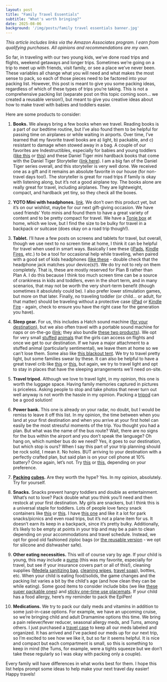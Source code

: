 ```yaml
---
layout: post
title: "Family Travel Essentials"
subtitle: "What's worth bringing?"
date: 2025-08-06
background: '/img/posts/family travel essentials banner.jpg'
---
```


*This article includes links via the Amazon Associates program. I earn from qualifying purchases. All opinions and recommendations are my own.*

So far, in traveling with our two young kids, we’ve done road trips and flights, weekend getaways and longer trips. Sometimes we’re going on a trip to meet up with friends, visit family, or see a place we’ve never been. These variables all change what you will need and what makes the most sense to pack, so each of those pieces need to be factored into your packing list. However, this post is meant to give you some packing ideas, regardless of which of these types of trips you’re taking. This is not a comprehensive packing list (separate post on this topic coming soon… we created a reusable version!), but meant to give you creative ideas about how to make travel with babies and toddlers easier.

Here are some products to consider:

1. **Books.** We always bring a few books when we travel. Reading books is a part of our bedtime routine, but I’ve also found them to be helpful for passing time on airplanes or while waiting in airports. Over time, I’ve learned that my favorite travel books are a) light, b) packable, and c) resistant to damage when stowed away in a bag. A couple of our favorites are Indestructibles, especially for babies and young toddlers ([like this](https://amzn.to/4ljbr2s) or [this](https://amzn.to/3HrxW7l)) and these Daniel Tiger mini hardback books that come with the Daniel Tiger Storyteller ([link here](https://amzn.to/4fsQCjI)). I am a big fan of the Daniel Tiger series overall, and this storyteller is very well done. We received one as a gift and it remains an absolute favorite in our house (for non-travel days too!). The storyteller is great for road trips if family is okay with listening along, but it’s not a good airplane toy. The books alone are really great for travel, including airplanes. They are lightweight, compact, and hardback yet tiny, so they check all the boxes. 

2. **YOTO Mini with headphones.** [link](https://amzn.to/3Jq0vmg). We don’t own this product yet, but it’s on our wishlist, maybe for our next gift-giving occasion. We have used friends’ Yoto minis and found them to have a great variety of content and to be pretty compact for travel. We have a [Tonie box](https://amzn.to/3JqrKNv) at home, which we love, but I find the size to be bulky for travel in a backpack or suitcase (does okay on a road trip though!). 

3. **Tablet.** I’ll have a few posts on screens and tablets for travel, but overall, though we use next to no screen time at home, I think it can be helpful for travel when used in smart ways. Basically I see these ([iPads](https://amzn.to/45o9hZq), [Kindle Fires](https://amzn.to/45tLM1i), etc.) to be a tool for occasional help while traveling, when paired with a good set of kids headphones ([like these](https://amzn.to/4fy9SfZ) - double check that the headphone jack matches your device(s)!). We do try not to rely on them completely. That is, these are mostly reserved for Plan B rather than Plan A. I do this because I think too much screen time can be a source of crankiness in kids and toddlers, even in the short term, and in many scenarios, that may not be worth the very short-term benefit (though sometimes it absolutely could be). I also prefer lower stimulation games, but more on that later. Finally, no traveling toddler (or child… or adult, for that matter) should be traveling without a protective case ([iPad](https://amzn.to/45aPQEF) or [Kindle Fire](https://amzn.to/47o6v97) - again, check to ensure you have the right case for the generation you have).

4. **Sleep gear.** For us, this includes a Hatch sound machine ([for your destination](https://amzn.to/45ol9KT)), but we also often travel with a portable sound machine for naps or on-the-go ([link](https://amzn.to/46RFGtW); they also bundle [these two products](https://amzn.to/45ADt3Q)). We opt for very small [stuffed](https://amzn.to/3J7uwHp) [animals](https://amzn.to/4loEoKt) that the girls can access on flights and once we get to our destination. If we have a major attachment to a stuffed animal (particularly sentimental), we leave them at home so we can’t lose them. Some also like [this blackout tent](https://amzn.to/3UXYPms). We try to travel pretty light, but some families swear by these. It can also be helpful to have a great travel crib like [this](https://amzn.to/4m3SCS5) or [this](https://amzn.to/3Jp5pjo), but again, we try to travel light and opt to stay in places that have the sleeping arrangements we’ll need on-site. 

5. **Travel tripod.** Although we love to travel light, in my opinion, this one is worth the luggage space. Having family memories captured in pictures is priceless. Asking people to stop and take photos that never turn out well anyway is not worth the hassle in my opinion. Packing a [tripod](https://amzn.to/45t3kKI) can be a good solution!

6. **Power bank.** This one is already on your radar, no doubt, but I would be remiss to leave it off this list. In my opinion, the time between when you land at your first destination and when you arrive at your first hotel can easily be the most stressful moments of the trip. You thought you had a plan. But what was the name of the bus route? Wait, there are no signs for the bus within the airport and you don’t speak the language? Oh hang on, which number bus do we need? Yes, it goes to our destination, but which stop is ours? When I say this part of your trip planning should be rock solid, I mean it. No holes. BUT arriving to your destination with a perfectly crafted plan, but said plan is on your cell phone at 10% battery? Once again, let’s not. Try [this](https://amzn.to/4mehsic) or [this](https://amzn.to/45GxmvQ), depending on your preference. 

7. **[Packing](https://amzn.to/47n4LNm) [cubes](https://amzn.to/3UVkpbi).** Are they worth the hype? Yes. In my opinion, absolutely. Try for yourself. 

8. **Snacks.** Snacks prevent hangry toddlers and double as entertainment. What’s not to love? Pack double what you think you’ll need and then restock at your first destination. My girls are snackers, but I think this is a universal staple for toddlers. Lots of people love fancy snack containers like [this](https://amzn.to/45b2of9) or [this](https://amzn.to/4ovvUnk). I have [this one](https://amzn.to/4lk2pCc) and like it a lot for park snacks/picnics and even road trips, but it’s not a plane item for us. It doesn’t earn its keep in a backpack, since it’s pretty bulky. Additionally, it’s likely to be empty at points in your trip and may be a pain to clean depending on your accommodations and travel schedule. Instead, we opt for good old fashioned ziploc bags (or [the reusable version](https://amzn.to/45rBDC9) - we opt for silicone and dishwasher safe). 

9. **Other eating necessities.** This will of course vary by age. If your child is young, this may include a [pump](https://amzn.to/3UlRuwU)  (this was my favorite, especially for travel, but see if your insurance covers part or all of this!), cleaning supplies ([Medela sanitizing bag](https://amzn.to/47mfCXN), [cleaning wipes](https://amzn.to/46RG7EA), [travel soap](https://amzn.to/4mtGc5C)), bottles, etc. When your child is eating food/solids, the game changes and the packing list varies a bit by the child's age (and how clean they can be while eating). Some good items to consider include bibs (we like [these super packable ones](https://amzn.to/45x7OAc)) and [sticky one-time use placemats](https://amzn.to/3Jbdo3w). If your child has a food allergy, here’s my reminder to pack the EpiPen!

10. **Medications.** We try to pack our daily meds and vitamins in addition to some just-in-case options. For example, we have an upcoming cruise, so we’re bringing child and adult Dramamine options this time. We bring a pain reliever/fever reducer, seasonal allergy meds, and Tums, among others. I just purchased a [travel case](https://amzn.to/3J7Unza) to keep all our meds labeled and organized. It has arrived and I've packed our meds up for our next trip, so I’m excited to see how we like it, but so far it seems helpful. It is nice and compact but each compartment is small, so this is something to keep in mind (the Tums, for example, were a tights squeeze but we don’t take these regularly so I was okay with packing only a couple). 

Every family will have differences in what works best for them. I hope this list helps prompt some ideas to help make your next travel day easier! Happy travels!
